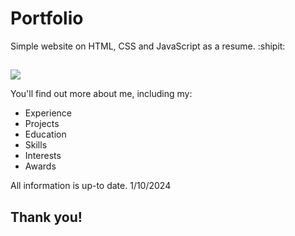 # Portfolio

Simple website on HTML, CSS and JavaScript as a resume. :shipit:
##
<a href="https://mikayelyan.uk"> <img src="https://github.com/hovmikayelyan/portfolio/assets/89905543/f30582c7-a57d-43bf-a349-913846a41d91" > </a>

You'll find out more about me, including my:
- Experience
- Projects
- Education
- Skills
- Interests
- Awards

All information is up-to date. 
1/10/2024

## Thank you!
